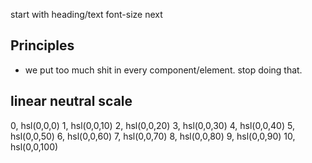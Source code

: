 start with heading/text font-size next

## Principles

- we put too much shit in every component/element. stop doing that.

## linear neutral scale

0, hsl(0,0,0)
1, hsl(0,0,10)
2, hsl(0,0,20)
3, hsl(0,0,30)
4, hsl(0,0,40)
5, hsl(0,0,50)
6, hsl(0,0,60)
7, hsl(0,0,70)
8, hsl(0,0,80)
9, hsl(0,0,90)
10, hsl(0,0,100)